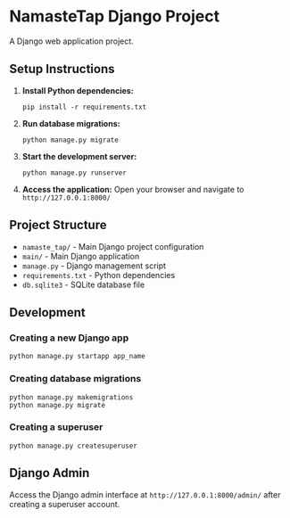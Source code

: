 # NamasteTap Django Project

A Django web application project.

## Setup Instructions

1. **Install Python dependencies:**
   ```
   pip install -r requirements.txt
   ```

2. **Run database migrations:**
   ```
   python manage.py migrate
   ```

3. **Start the development server:**
   ```
   python manage.py runserver
   ```

4. **Access the application:**
   Open your browser and navigate to `http://127.0.0.1:8000/`

## Project Structure

- `namaste_tap/` - Main Django project configuration
- `main/` - Main Django application
- `manage.py` - Django management script
- `requirements.txt` - Python dependencies
- `db.sqlite3` - SQLite database file

## Development

### Creating a new Django app
```
python manage.py startapp app_name
```

### Creating database migrations
```
python manage.py makemigrations
python manage.py migrate
```

### Creating a superuser
```
python manage.py createsuperuser
```

## Django Admin

Access the Django admin interface at `http://127.0.0.1:8000/admin/` after creating a superuser account.
